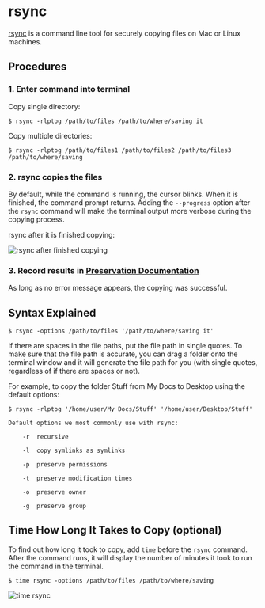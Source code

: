 # rsync

[rsync](https://linux.die.net/man/1/rsync) is a command line tool for securely copying files on Mac or Linux machines.

## Procedures

### 1. Enter command into terminal

Copy single directory:

  `$ rsync -rlptog /path/to/files /path/to/where/saving it`

Copy multiple directories:

  `$ rsync -rlptog /path/to/files1 /path/to/files2 /path/to/files3 /path/to/where/saving`

### 2. rsync copies the files

By default, while the command is running, the cursor blinks. When it is finished, the command prompt returns. Adding the `--progress` option after the `rsync` command will make the terminal output more verbose during the copying process.  

rsync after it is finished copying:

![rsync after finished copying](./images/rsync1.png)

### 3. Record results in [Preservation Documentation](./preservation-documentation.md)

As long as no error message appears, the copying was successful.

## Syntax Explained

`$ rsync -options /path/to/files '/path/to/where/saving it'`

If there are spaces in the file paths, put the file path in single quotes. To make sure that the file path is accurate, you can drag a folder onto the terminal window and it will generate the file path for you (with single quotes, regardless of if there are spaces or not).

For example, to copy the folder Stuff from My Docs to Desktop using the default options:

`$ rsync -rlptog '/home/user/My Docs/Stuff' '/home/user/Desktop/Stuff'`

    Default options we most commonly use with rsync:

        -r	recursive

        -l	copy symlinks as symlinks

        -p	preserve permissions

        -t	preserve modification times

        -o	preserve owner    

        -g	preserve group

## Time How Long It Takes to Copy (optional)

To find out how long it took to copy, add `time` before the `rsync` command. After the command runs, it will display the number of minutes it took to run the command in the terminal.

`$ time rsync -options /path/to/files /path/to/where/saving`

![time rsync](./images/rsync2.png)
